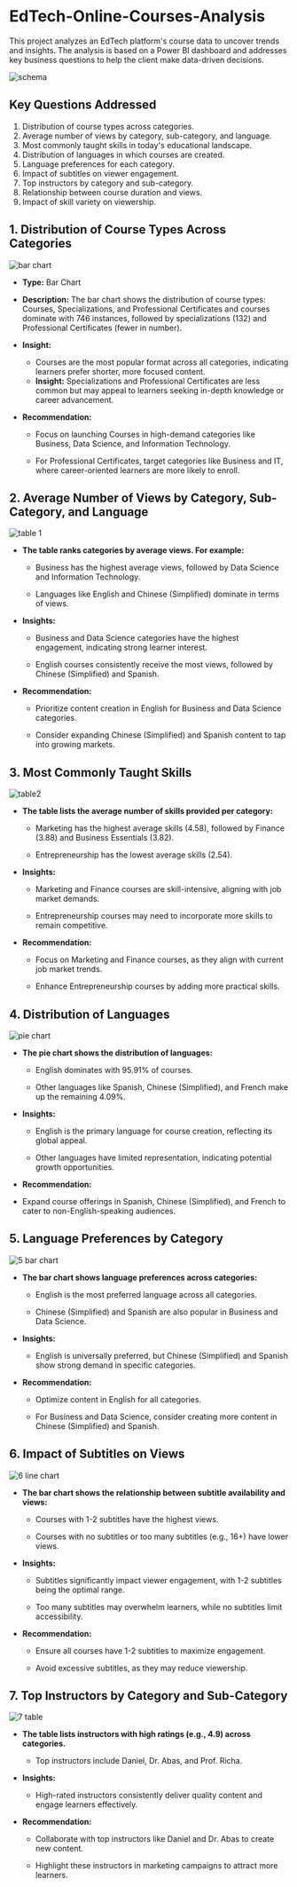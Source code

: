 # EdTech-Online-Courses-Analysis
This project analyzes an EdTech platform's course data to uncover trends and insights. The analysis is based on a Power BI dashboard and addresses key business questions to help the client make data-driven decisions.


![schema](https://github.com/user-attachments/assets/d94e8c87-bcb3-4d9d-977e-e8cd8d2322ce)

## Key Questions Addressed
1. Distribution of course types across categories.
2. Average number of views by category, sub-category, and language.
3. Most commonly taught skills in today's educational landscape.
4. Distribution of languages in which courses are created.
5. Language preferences for each category.
6. Impact of subtitles on viewer engagement.
7. Top instructors by category and sub-category.
8. Relationship between course duration and views.
9. Impact of skill variety on viewership.

## 1. Distribution of Course Types Across Categories

![bar chart](https://github.com/user-attachments/assets/4f9f636b-b2e0-4603-9bf0-4b8a7b2468fc)

- **Type:** Bar Chart
- **Description:** The bar chart shows the distribution of course types: Courses, Specializations, and Professional Certificates and courses dominate with 746 instances, followed by 
                   specializations (132) and Professional Certificates (fewer in number).

- **Insight:**
  - Courses are the most popular format across all categories, indicating learners prefer shorter, more focused content.
  - **Insight:** Specializations and Professional Certificates are less common but may appeal to learners seeking in-depth knowledge or career advancement.
 
- **Recommendation:**

  - Focus on launching Courses in high-demand categories like Business, Data Science, and Information Technology.

  - For Professional Certificates, target categories like Business and IT, where career-oriented learners are more likely to enroll.

## 2. Average Number of Views by Category, Sub-Category, and Language

![table 1](https://github.com/user-attachments/assets/2ce072b2-6a07-40d7-98da-c61fe3c615af)

- **The table ranks categories by average views. For example:**

  - Business has the highest average views, followed by Data Science and Information Technology.

  - Languages like English and Chinese (Simplified) dominate in terms of views.

- **Insights:**

  - Business and Data Science categories have the highest engagement, indicating strong learner interest.

  - English courses consistently receive the most views, followed by Chinese (Simplified) and Spanish.

- **Recommendation:**

  - Prioritize content creation in English for Business and Data Science categories.

  - Consider expanding Chinese (Simplified) and Spanish content to tap into growing markets.

## 3. Most Commonly Taught Skills

![table2](https://github.com/user-attachments/assets/5ea80b3a-cfcf-4bd1-877e-59ac5136ea3f)

- **The table lists the average number of skills provided per category:**

   - Marketing has the highest average skills (4.58), followed by Finance (3.88) and Business Essentials (3.82).

   - Entrepreneurship has the lowest average skills (2.54).

- **Insights:**
  
  - Marketing and Finance courses are skill-intensive, aligning with job market demands.

  - Entrepreneurship courses may need to incorporate more skills to remain competitive.

- **Recommendation:**
  
  - Focus on Marketing and Finance courses, as they align with current job market trends.

  - Enhance Entrepreneurship courses by adding more practical skills.

## 4. Distribution of Languages

![pie chart](https://github.com/user-attachments/assets/be06872b-3837-41b3-b0ad-eed81a896456)

- **The pie chart shows the distribution of languages:**
  
  - English dominates with 95.91% of courses.

  - Other languages like Spanish, Chinese (Simplified), and French make up the remaining 4.09%.

- **Insights:**
  
  - English is the primary language for course creation, reflecting its global appeal.

  - Other languages have limited representation, indicating potential growth opportunities.

 - **Recommendation:**

  - Expand course offerings in Spanish, Chinese (Simplified), and French to cater to non-English-speaking audiences.

## 5. Language Preferences by Category

![5 bar chart](https://github.com/user-attachments/assets/cc6d6f75-b7af-4ba6-a307-f170d7b3f0a8)

- **The bar chart shows language preferences across categories:**

  - English is the most preferred language across all categories.

  - Chinese (Simplified) and Spanish are also popular in Business and Data Science.

- **Insights:**

  - English is universally preferred, but Chinese (Simplified) and Spanish show strong demand in specific categories.
 
- **Recommendation:**

  - Optimize content in English for all categories.

  - For Business and Data Science, consider creating more content in Chinese (Simplified) and Spanish.
 
## 6. Impact of Subtitles on Views

![6 line chart](https://github.com/user-attachments/assets/25c8c471-3c83-4f65-92c1-cfb9bded6951)

- **The bar chart shows the relationship between subtitle availability and views:**
  
  - Courses with 1-2 subtitles have the highest views.

  - Courses with no subtitles or too many subtitles (e.g., 16+) have lower views.

- **Insights:**

  - Subtitles significantly impact viewer engagement, with 1-2 subtitles being the optimal range.

  - Too many subtitles may overwhelm learners, while no subtitles limit accessibility.

- **Recommendation:**

   - Ensure all courses have 1-2 subtitles to maximize engagement.

   - Avoid excessive subtitles, as they may reduce viewership.

 ## 7. Top Instructors by Category and Sub-Category

 ![7 table](https://github.com/user-attachments/assets/b21cffa5-26c2-4476-9a57-5403650be703)

   - **The table lists instructors with high ratings (e.g., 4.9) across categories.**

     - Top instructors include Daniel, Dr. Abas, and Prof. Richa.

  - **Insights:**

     - High-rated instructors consistently deliver quality content and engage learners effectively.
   
   - **Recommendation:**

     - Collaborate with top instructors like Daniel and Dr. Abas to create new content.

     - Highlight these instructors in marketing campaigns to attract more learners.

     
  
